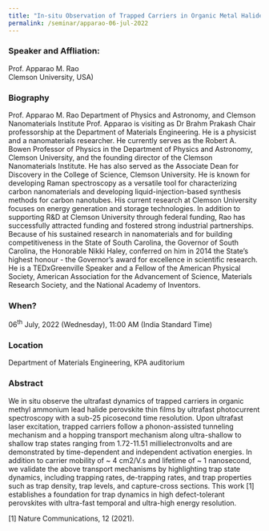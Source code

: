 ```yaml
---
title: "In-situ Observation of Trapped Carriers in Organic Metal Halide Perovskite Films with Ultra-fast Temporal and Energy Resolutions (06/07/22)"
permalink: /seminar/apparao-06-jul-2022
---
```


### Speaker and Affliation:
Prof. Apparao M. Rao<br>Clemson University, USA) 

### Biography
Prof. Apparao M. Rao Department of Physics and Astronomy, and Clemson Nanomaterials Institute
Prof. Apparao is visiting as Dr Brahm Prakash Chair professorship at the Department of Materials Engineering. He is a physicist and a nanomaterials researcher. He currently serves as the Robert A. Bowen Professor of Physics in the Department of Physics and Astronomy, Clemson University, and the founding director of the Clemson Nanomaterials Institute. He has also served as the Associate Dean for Discovery in the College of Science, Clemson University. He is known for developing Raman spectroscopy as a versatile tool for characterizing carbon nanomaterials and developing liquid-injection-based synthesis methods for carbon nanotubes. His current research at Clemson University focuses on energy generation and storage technologies. In addition to supporting R&D at Clemson University through federal funding, Rao has successfully attracted funding and fostered strong industrial partnerships. Because of his sustained research in nanomaterials and for building competitiveness in the State of South Carolina, the Governor of South Carolina, the Honorable Nikki Haley, conferred on him in 2014 the State’s highest honour - the Governor’s award for excellence in scientific research. He is a TEDxGreenville Speaker and a Fellow of the American Physical Society, American Association for the Advancement of Science, Materials Research Society, and the National Academy of Inventors. 

### When?
06<sup>th</sup> July, 2022 (Wednesday), 11:00 AM (India Standard Time)

### Location
Department of Materials Engineering, KPA auditorium

### Abstract
We in situ observe the ultrafast dynamics of trapped carriers in organic methyl ammonium lead halide perovskite thin films by ultrafast photocurrent spectroscopy with a sub-25 picosecond time resolution. Upon ultrafast laser excitation, trapped carriers follow a phonon-assisted tunneling mechanism and a hopping transport mechanism along ultra-shallow to shallow trap states ranging from 1.72-11.51 millielectronvolts and are demonstrated by time-dependent and independent activation energies. In addition to carrier mobility of ~ 4 cm2/V.s and lifetime of ~ 1 nanosecond, we validate the above transport mechanisms by highlighting trap state dynamics, including trapping rates, de-trapping rates, and trap properties such as trap density, trap levels, and capture-cross sections. This work [1] establishes a foundation for trap dynamics in high defect-tolerant perovskites with ultra-fast temporal and ultra-high energy resolution.  

[1] Nature Communications, 12 (2021). 